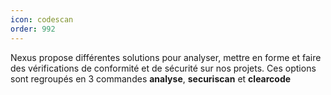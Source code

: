 ```yaml
---
icon: codescan
order: 992
---
```

Nexus propose différentes solutions pour analyser, mettre en forme et faire des vérifications de conformité et de sécurité sur nos projets.
Ces options sont regroupés en 3 commandes **analyse**,  **securiscan** et **clearcode**